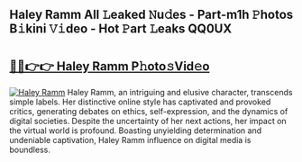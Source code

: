 ## Haley Ramm All 𝙻eaked 𝙽u𝚍es - Part-m1h 𝙿hotos B𝚒kini 𝚅𝚒deo - Hot 𝙿art 𝙻eaks QQ0UX

# <h2><a href="http://ld0ruco.urlbe.top/?page=Haley+Ramm">🔗🔗👉👉 Haley Ramm P𝚑oto𝚜Vid𝚎o</a></h2>

[![Haley Ramm](https://i.imgur.com/eBuTRDB.gif)](http://ld0ruco.urlbe.top/?page=Haley+Ramm)
Haley Ramm, an intriguing and elusive character, transcends simple labels. Her distinctive online style has captivated and provoked critics, generating debates on ethics, self-expression, and the dynamics of digital societies. Despite the uncertainty of her next actions, her impact on the virtual world is profound. Boasting unyielding determination and undeniable captivation, Haley Ramm influence on digital media is boundless.

